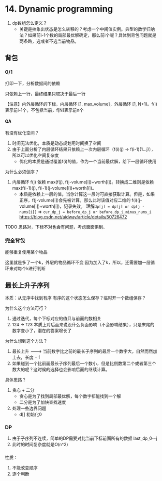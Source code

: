 # 14. Dynamic programming


1. dp数组怎么定义？
    - 关键是抽象出状态是怎么转移的？考虑一个中间值实例。典型的数学归纳法？如果前i-1个数的局部最优解确定，那么前i个呢？具体到背包问题就是两条路，选或者不选当前物品。


## 背包

### 0/1


打印一下，分析数据间的依赖

只依赖上一行，最终结果只取决于最后一行

【注意】内外层循环的下标，内层循环 [1. max_volume]，外层循环 [1, N+1)。f(i)表示前i-1个，不包括当前，f[N]表示前n个
#### QA

有没有优化空间？
1. 时间无法优化，本质是动态规划用时间换了空间
2. 由于上面分析了内层循环结果只依赖上一次内层循环（f(i)(j) -> f(i-1)(1...j)），所以可以优化空间复杂度
    - 优化的本质是通过覆盖f(i)的值，作为一个当前最优解，给下一层循环使用


为什么必须倒序？
1. 内层循环 f(j) 依赖 max(f(j), f(j-volume[i])+worth[i])。转换成二维则是依赖max(f(i-1)(j), f(i-1)(j-volume[i])+worth[i])。
    - 本质是依赖上一层的值，当你计算这一层时可直接获取计算。但是，如果正序，f(j-volume[i])会先被计算，那么此时该值对应二维的 f(i)(j-volume[i])+worth[i])，记录失效。
理解`dp[j] = dp[j] or dp[j - nums[i]]` => `cur_dp_j = before_dp_j or before_dp_j_minus_nums_i`
https://blog.csdn.net/aidway/article/details/50726472


TODO 思路对，下标不对也会有问题，考虑面面俱到、

### 完全背包

能够重复使用某个物品

这里就是多了一个k，外层的物品循环不变
因为加入了k，所以，还需要加一层循环来对每个k进行判断

## 最长上升子序列

本质：从无序中找到有序
有序的这个状态怎么保存？临时开一个数组保存？

为什么这个方法可行？
1. 通过迭代，每个下标对应的值只与前面的数相关
2. 124 -> 123 本质上对后面来说没什么负面影响（不会影响结果），只是末尾的数字变小了，潜在的答案增长了

为什么想到这个方法？
1. 最长上升 ---> 当前数字比之前的最长子序列的最后一个数字大，自然而然加上去，长度 + 1
2. 如果碰到一个比前面最长子序列最后一个数小，但是比倒数第二个或者第三个数大的呢？这时候的选择也会影响后面的继续计算。

具体思路？
1. 贪心 + 二分
    - 贪心是为了找到局部最优解，每个数字都能找到一个解
    - 二分是为了加快查找速度
2. 处理一些边界问题
    - d[] 初始化0


### DP
1. 由于子序列不连续，简单的DP需要对比当前下标前面所有的数据 last_dp_0--j
2. 此时的时间复杂度就是O(n^2)

### 

性质：
1. 不能改变顺序
2. 逐个判断